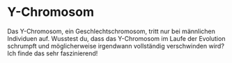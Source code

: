 # Y-Chromosom

Das Y-Chromosom, ein Geschlechtschromosom, tritt nur bei männlichen Individuen
auf. Wusstest du, dass das Y-Chromosom im Laufe der Evolution schrumpft und
möglicherweise irgendwann vollständig verschwinden wird? Ich finde das sehr
faszinierend!
